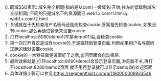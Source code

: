 0. 同域SSO表示:
    域名完全相同(指的是从com(一级域名)开始,往左的低级别域名全部相同),不同的只是域名下的资源而已
    web1.x.com/1.html与web1.x.com/2.html
1. 关键就在于先检查用户名密码还是先检查cookie,答案是先检查cookie,
如果没有cookie,那么再通过登录来设置cookie
2. 打开localhost:8080/demo1(不是demo01)后,会检查cookie
3. 第一次打开肯定是没有cookie的,于是跳转到登录页面,判断如果用户名与密码正确的话就设置cookie
4. cookie的一大特征就是设置好了之后,访问页面会自动携带.
5. 最终效果就是,打开localhost:8080/demo1会显示登录页面,浏览器不关,再打开localhost:8080/demo2页面
   就不用再登录就可以显示demo2的欢迎页面
6. 具体详细步骤可以参见:https://segmentfault.com/a/1190000008933546


